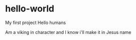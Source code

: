 # hello-world
My first project
Hello humans

Am a viking in character and I know i'll make it in Jesus name
